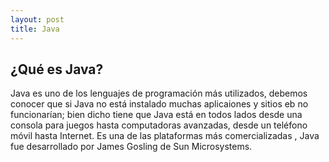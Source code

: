 ```yaml
---
layout: post
title: Java
---
```


## ¿Qué es Java?


Java es uno de los lenguajes de programación más utilizados, debemos conocer que si Java no está instalado  muchas aplicaiones y sitios eb no funcionarían; bien dicho tiene que Java está en todos lados desde una consola para juegos hasta computadoras avanzadas, desde un teléfono móvil hasta Internet. Es una de las plataformas más comercializadas , Java fue desarrollado por James Gosling de Sun Microsystems.

